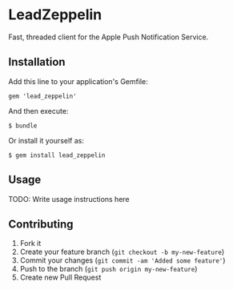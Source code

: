 # LeadZeppelin

Fast, threaded client for the Apple Push Notification Service.

## Installation

Add this line to your application's Gemfile:

    gem 'lead_zeppelin'

And then execute:

    $ bundle

Or install it yourself as:

    $ gem install lead_zeppelin

## Usage

TODO: Write usage instructions here

## Contributing

1. Fork it
2. Create your feature branch (`git checkout -b my-new-feature`)
3. Commit your changes (`git commit -am 'Added some feature'`)
4. Push to the branch (`git push origin my-new-feature`)
5. Create new Pull Request